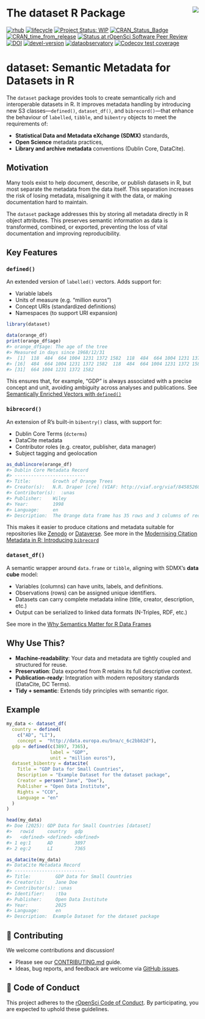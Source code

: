 
<!-- README.md is generated from README.Rmd. Please edit that file -->

# The dataset R Package <a href='https://dataset.dataobservatory.eu/'><img src="man/figures/logo.png" align="right"/></a>

<!-- badges: start -->

[![rhub](https://github.com/dataobservatory-eu/dataset/actions/workflows/rhub.yaml/badge.svg)](https://github.com/dataobservatory-eu/dataset/actions/workflows/rhub.yaml)
[![lifecycle](https://lifecycle.r-lib.org/articles/figures/lifecycle-experimental.svg)](https://lifecycle.r-lib.org/articles/stages.html#experimental)
[![Project Status:
WIP](https://www.repostatus.org/badges/latest/wip.svg)](https://www.repostatus.org/#wip)
[![CRAN_Status_Badge](https://www.r-pkg.org/badges/version/dataset)](https://cran.r-project.org/package=dataset)
[![CRAN_time_from_release](https://www.r-pkg.org/badges/ago/dataset)](https://cran.r-project.org/package=dataset)
[![Status at rOpenSci Software Peer
Review](https://badges.ropensci.org/553_status.svg)](https://github.com/ropensci/software-review/issues/553)
[![DOI](https://zenodo.org/badge/DOI/10.32614/CRAN.package.dataset.svg)](https://zenodo.org/record/6950435#.YukDAXZBzIU)
[![devel-version](https://img.shields.io/badge/devel%20version-0.3.91-blue.svg)](https://github.com/dataobservatory-eu/dataset)
[![dataobservatory](https://img.shields.io/badge/ecosystem-dataobservatory.eu-3EA135.svg)](https://dataobservatory.eu/)
[![Codecov test
coverage](https://codecov.io/gh/dataobservatory-eu/dataset/graph/badge.svg)](https://app.codecov.io/gh/dataobservatory-eu/dataset)

<!-- badges: end -->

# dataset: Semantic Metadata for Datasets in R

The `dataset` package provides tools to create semantically rich and
interoperable datasets in R. It improves metadata handling by
introducing new S3 classes—`defined()`, `dataset_df()`, and
`bibrecord()`—that enhance the behaviour of `labelled`, `tibble`, and
`bibentry` objects to meet the requirements of:

- **Statistical Data and Metadata eXchange (SDMX)** standards,
- **Open Science** metadata practices,
- **Library and archive metadata** conventions (Dublin Core, DataCite).

## Motivation

Many tools exist to help document, describe, or publish datasets in R,
but most separate the metadata from the data itself. This separation
increases the risk of losing metadata, misaligning it with the data, or
making documentation hard to maintain.

The `dataset` package addresses this by storing all metadata directly in
R object attributes. This preserves semantic information as data is
transformed, combined, or exported, preventing the loss of vital
documentation and improving reproducibility.

## Key Features

### `defined()`

An extended version of `labelled()` vectors. Adds support for:

- Variable labels
- Units of measure (e.g. “million euros”)
- Concept URIs (standardized definitions)
- Namespaces (to support URI expansion)

``` r
library(dataset)
```

``` r
data(orange_df)
print(orange_df$age)
#> orange_df$age: The age of the tree
#> Measured in days since 1968/12/31 
#>  [1]  118  484  664 1004 1231 1372 1582  118  484  664 1004 1231 1372 1582  118
#> [16]  484  664 1004 1231 1372 1582  118  484  664 1004 1231 1372 1582  118  484
#> [31]  664 1004 1231 1372 1582
```

This ensures that, for example, “GDP” is always associated with a
precise concept and unit, avoiding ambiguity across analyses and
publications. See [Semantically Enriched Vectors with
`defined()`](https://dataset.dataobservatory.eu/articles/defined.html)

### `bibrecord()`

An extension of R’s built-in `bibentry()` class, with support for:

- Dublin Core Terms (`dcterms`)
- DataCite metadata
- Contributor roles (e.g. creator, publisher, data manager)
- Subject tagging and geolocation

``` r
as_dublincore(orange_df)
#> Dublin Core Metadata Record
#> --------------------------
#> Title:        Growth of Orange Trees 
#> Creator(s):   N.R. Draper [cre] (VIAF: http://viaf.org/viaf/84585260); H Smith [cre] 
#> Contributor(s):  :unas 
#> Publisher:    Wiley 
#> Year:         1998 
#> Language:     en 
#> Description:  The Orange data frame has 35 rows and 3 columns of records of the growth of orange trees.
```

This makes it easier to produce citations and metadata suitable for
repositories like [Zenodo](https://zenodo.org/) or
[Dataverse](https://dataverse.org/). See more in the [Modernising
Citation Metadata in R: Introducing
`bibrecord`](https://dataset.dataobservatory.eu/articles/bibrecord.html)

### `dataset_df()`

A semantic wrapper around `data.frame` or `tibble`, aligning with SDMX’s
**data cube** model:

- Variables (columns) can have units, labels, and definitions.
- Observations (rows) can be assigned unique identifiers.
- Datasets can carry complete metadata inline (title, creator,
  description, etc.)
- Output can be serialized to linked data formats (N-Triples, RDF, etc.)

See more in the [Why Semantics Matter for R Data
Frames](https://dataset.dataobservatory.eu/articles/dataset_df.html)

## Why Use This?

- **Machine-readability**: Your data and metadata are tightly coupled
  and structured for reuse.
- **Preservation**: Data exported from R retains its full descriptive
  context.
- **Publication-ready**: Integration with modern repository standards
  (DataCite, DC Terms).
- **Tidy + semantic**: Extends tidy principles with semantic rigor.

## Example

``` r
my_data <- dataset_df(
  country = defined(
    c("AD", "LI"), 
    concept =  "http://data.europa.eu/bna/c_6c2bb82d"),
  gdp = defined(c(3897, 7365), 
                label = "GDP", 
                unit = "million euros"),
  dataset_bibentry = datacite(
    Title = "GDP Data for Small Countries",
    Description = "Example Dataset for the dataset package",
    Creator = person("Jane", "Doe"),
    Publisher = "Open Data Institute",
    Rights = "CC0", 
    Language = "en"
  )
)

head(my_data)
#> Doe (2025): GDP Data for Small Countries [dataset]
#>   rowid     country   gdp       
#>   <defined> <defined> <defined>
#> 1 eg:1      AD        3897     
#> 2 eg:2      LI        7365
```

``` r
as_datacite(my_data)
#> DataCite Metadata Record
#> --------------------------
#> Title:         GDP Data for Small Countries 
#> Creator(s):    Jane Doe 
#> Contributor(s): :unas 
#> Identifier:    :tba 
#> Publisher:     Open Data Institute 
#> Year:          2025 
#> Language:      en 
#> Description:  Example Dataset for the dataset package
```

## 🧪 Contributing

We welcome contributions and discussion!

- Please see our
  [CONTRIBUTING.md](https://github.com/dataobservatory-eu/dataset/blob/main/CONTRIBUTING.md)
  guide.
- Ideas, bug reports, and feedback are welcome via [GitHub
  issues](https://github.com/dataobservatory-eu/dataset/issues).

## 📜 Code of Conduct

This project adheres to the [rOpenSci Code of
Conduct](https://ropensci.org/code-of-conduct/). By participating, you
are expected to uphold these guidelines.
